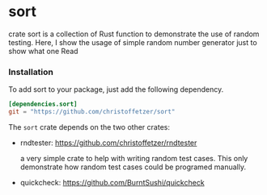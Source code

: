 sort
====

crate sort is a collection of Rust function to demonstrate the use of
random testing. Here, I show the usage of simple random number generator
just to show what one 
Read

### Installation

To add sort to your package, just add the following
dependency.

```toml
[dependencies.sort]
git = "https://github.com/christoffetzer/sort"
```

The `sort` crate depends on the two other crates:

- rndtester: https://github.com/christoffetzer/rndtester

	a very simple crate to help with writing
	random test cases. This only demonstrate how random
	test cases could be programed manually. 

- quickcheck: https://github.com/BurntSushi/quickcheck

